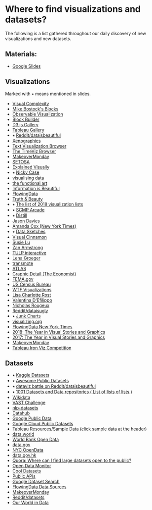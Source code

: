 # Where to find visualizations and datasets?

The following is a list gathered throughout our daily discovery of new visualizations and new datasets.

## Materials:

- [Google Slides](https://bit.ly/vis-t03)

## Visualizations

Marked with ⭑ means mentioned in slides.

- [Visual Complexity](http://www.visualcomplexity.com/vc/)
- [Mike Bostock's Blocks](https://bl.ocks.org/mbostock)
- [Observable Visualization](https://beta.observablehq.com/collection/@observablehq/visualization)
- [Block Builder](https://blockbuilder.org/search)
- [D3.js Gallery](http://christopheviau.com/d3list/gallery.html)
- [Tableau Gallery](https://public.tableau.com/s/gallery)
- ⭑ [Reddit/dataisbeautiful](https://www.reddit.com/r/dataisbeautiful/top/?t=all)
- [Xenographics](https://xeno.graphics/)
- [Text Visualization Browser](http://textvis.lnu.se/)
- [The TimeViz Browser](https://vcg.informatik.uni-rostock.de/~ct/timeviz/timeviz.html)
- [MakeoverMonday](http://www.makeovermonday.co.uk/gallery/)
- [SETOSA](http://setosa.io/#/)
- [Explained Visually](http://setosa.io/ev/)
- ⭑ [Nicky Case](https://ncase.me/)
- [visualising data](http://www.visualisingdata.com/)
- [the functional art](http://www.thefunctionalart.com/)
- [Information is Beautiful](https://www.informationisbeautifulawards.com/)
- [FlowingData](https://flowingdata.com/)
- [Truth & Beauty](http://truth-and-beauty.net/)
- ⭑ [The list of 2018 visualization lists](http://www.maartenlambrechts.com/2018/12/31/the-list-of-2018-visualization-lists.html)
- ⭑ [SCMP Arcade](https://multimedia.scmp.com/culture/article/SCMP-printed-graphics-memory/index.html?src=ef2018_in_graphics)
- ⭑ [Distill](https://distill.pub/)
- [Jason Davies](https://www.jasondavies.com/)
- [Amanda Cox (New York Times)](https://www.nytimes.com/by/amanda-cox)
- ⭑ [Data Sketches](http://www.datasketch.es/)
- [Visual Cinnamon](https://www.visualcinnamon.com/)
- [Susie Lu](https://susielu.com)
- [Zan Armstrong](https://www.zanarmstrong.com/)
- [TULP interactive](http://tulpinteractive.com/)
- [Lena Groeger](https://lenagroeger.com/)
- [transmote](http://transmote.com/)
- [ATLAS](https://www.theatlas.com/)
- [Graphic Detail (The Economist)](https://www.economist.com/blogs/graphicdetail)
- [FEMA.gov](https://www.fema.gov/data-visualization)
- [US Census Bureau](https://www.census.gov/dataviz/)
- [WTF Visualizations](http://viz.wtf/)
- [Lisa Charlotte Rost](https://lisacharlotterost.de/)
- [Valentina D'Efilippo](http://www.valentinadefilippo.co.uk/)
- [Nicholas Rougeux](https://c82.net/)
- [Reddit/dataisugly](https://www.reddit.com/r/dataisugly/)
- ⭑ [Junk Charts](https://junkcharts.typepad.com/)
- [visualizing.org](https://www.visualizing.org/)
- [FlowingData New York Times](https://flowingdata.com/tag/new-york-times/)
- [2018: The Year in Visual Stories and Graphics](https://www.nytimes.com/interactive/2018/us/2018-year-in-graphics.html)
- [2017: The Year in Visual Stories and Graphics](https://www.nytimes.com/interactive/2017/12/21/us/2017-year-in-graphics.html)
- [MakeoverMonday](https://www.makeovermonday.co.uk/gallery/)
- [Tableau Iron Viz Competition](https://www.tableau.com/iron-viz/gallery)

## Datasets

- ⭑ [Kaggle Datasets](https://www.kaggle.com/datasets)
- ⭑ [Awesome Public Datasets](https://github.com/awesomedata/awesome-public-datasets)
- ⭑ [dataviz battle on Reddit/dataisbeautiful](https://www.reddit.com/r/dataisbeautiful/search?q=dataviz%20battle%20for%20the%20month%20of&restrict_sr=1&sort=new)
- ⭑ [1001 Datasets and Data repositories ( List of lists of lists )](https://dreamtolearn.com/ryan/1001_datasets)
- [Wikidata](https://www.wikidata.org/wiki/Wikidata:Main_Page)
- [VAST Challenge](http://vacommunity.org/tiki-index.php)
- [nlp-datasets](https://github.com/niderhoff/nlp-datasets)
- [Datahub](https://datahub.io/collections)
- [Google Public Data](https://www.google.com/publicdata/directory)
- [Google Cloud Public Datasets](https://console.cloud.google.com/marketplace/browse?filter=solution-type:dataset&pli=1)
- [Tableau Resources/Sample Data (click sample data at the header)](https://public.tableau.com/en-us/s/resources)
- [data.world](https://data.world/)
- [World Bank Open Data](https://data.worldbank.org/)
- [data.gov](https://www.data.gov/)
- [NYC OpenData](https://opendata.cityofnewyork.us/)
- [data.gov.hk](https://data.gov.hk/en/)
- [Quora: Where can I find large datasets open to the public?](https://www.quora.com/Where-can-I-find-large-datasets-open-to-the-public)
- [Open Data Monitor](https://opendatamonitor.eu/frontend/web/index.php)
- [Cool Datasets](https://cooldatasets.com/)
- [Public APIs](https://github.com/toddmotto/public-apis)
- [Google Dataset Search](https://toolbox.google.com/datasetsearch)
- [FlowingData Data Sources](https://flowingdata.com/category/statistics/data-sources/)
- [MakeoverMonday](https://www.makeovermonday.co.uk/data/)
- [Reddit/datasets](https://www.reddit.com/r/datasets/)
- [Our World in Data](https://ourworldindata.org/)
